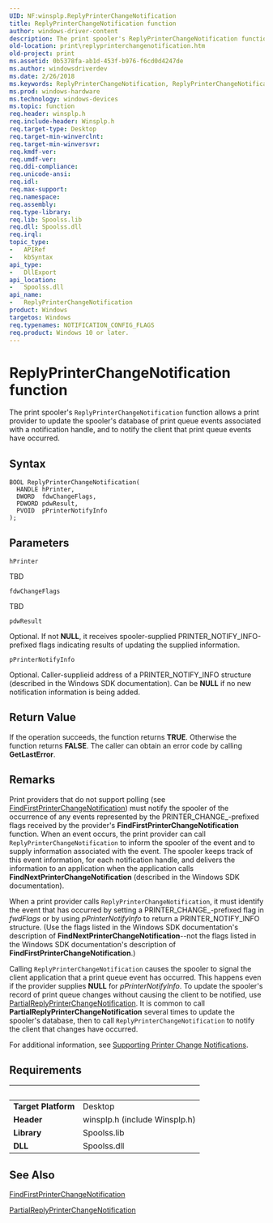 ```yaml
---
UID: NF:winsplp.ReplyPrinterChangeNotification
title: ReplyPrinterChangeNotification function
author: windows-driver-content
description: The print spooler's ReplyPrinterChangeNotification function allows a print provider to update the spooler's database of print queue events associated with a notification handle, and to notify the client that print queue events have occurred.
old-location: print\replyprinterchangenotification.htm
old-project: print
ms.assetid: 0b5378fa-ab1d-453f-b976-f6cd0d4247de
ms.author: windowsdriverdev
ms.date: 2/26/2018
ms.keywords: ReplyPrinterChangeNotification, ReplyPrinterChangeNotification function [Print Devices], print.replyprinterchangenotification, spoolfnc_524073df-9320-46d6-b4fe-6d3b73ccbe5b.xml, winsplp/ReplyPrinterChangeNotification
ms.prod: windows-hardware
ms.technology: windows-devices
ms.topic: function
req.header: winsplp.h
req.include-header: Winsplp.h
req.target-type: Desktop
req.target-min-winverclnt: 
req.target-min-winversvr: 
req.kmdf-ver: 
req.umdf-ver: 
req.ddi-compliance: 
req.unicode-ansi: 
req.idl: 
req.max-support: 
req.namespace: 
req.assembly: 
req.type-library: 
req.lib: Spoolss.lib
req.dll: Spoolss.dll
req.irql: 
topic_type:
-	APIRef
-	kbSyntax
api_type:
-	DllExport
api_location:
-	Spoolss.dll
api_name:
-	ReplyPrinterChangeNotification
product: Windows
targetos: Windows
req.typenames: NOTIFICATION_CONFIG_FLAGS
req.product: Windows 10 or later.
---
```



# ReplyPrinterChangeNotification function
The print spooler's <code>ReplyPrinterChangeNotification</code> function allows a print provider to update the spooler's database of print queue events associated with a notification handle, and to notify the client that print queue events have occurred.

## Syntax

```
BOOL ReplyPrinterChangeNotification(
  HANDLE hPrinter,
  DWORD  fdwChangeFlags,
  PDWORD pdwResult,
  PVOID  pPrinterNotifyInfo
);
```

## Parameters

`hPrinter`

TBD

`fdwChangeFlags`

TBD

`pdwResult`

Optional. If not <b>NULL</b>, it receives spooler-supplied PRINTER_NOTIFY_INFO-prefixed flags indicating results of updating the supplied information.

`pPrinterNotifyInfo`

Optional. Caller-supplieid address of a PRINTER_NOTIFY_INFO structure (described in the Windows SDK documentation). Can be <b>NULL</b> if no new notification information is being added.


## Return Value

If the operation succeeds, the function returns <b>TRUE</b>. Otherwise the function returns <b>FALSE</b>. The caller can obtain an error code by calling <b>GetLastError</b>.

## Remarks

Print providers that do not support polling (see <a href="https://msdn.microsoft.com/library/windows/hardware/ff548837">FindFirstPrinterChangeNotification</a>) must notify the spooler of the occurrence of any events represented by the PRINTER_CHANGE_-prefixed flags received by the provider's <b>FindFirstPrinterChangeNotification</b> function. When an event occurs, the print provider can call <code>ReplyPrinterChangeNotification</code> to inform the spooler of the event and to supply information associated with the event. The spooler keeps track of this event information, for each notification handle, and delivers the information to an application when the application calls <b>FindNextPrinterChangeNotification</b> (described in the Windows SDK documentation).

When a print provider calls <code>ReplyPrinterChangeNotification</code>, it must identify the event that has occurred by setting a PRINTER_CHANGE_-prefixed flag in <i>fwdFlags</i> or by using <i>pPrinterNotifyInfo</i> to return a PRINTER_NOTIFY_INFO structure. (Use the flags listed in the Windows SDK documentation's description of <b>FindNextPrinterChangeNotification</b>--not the flags listed in the Windows SDK documentation's description of <b>FindFirstPrinterChangeNotification</b>.)

Calling <code>ReplyPrinterChangeNotification</code> causes the spooler to signal the client application that a print queue event has occurred. This happens even if the provider supplies <b>NULL</b> for <i>pPrinterNotifyInfo</i>. To update the spooler's record of print queue changes without causing the client to be notified, use <a href="https://msdn.microsoft.com/library/windows/hardware/ff559739">PartialReplyPrinterChangeNotification</a>. It is common to call <b>PartialReplyPrinterChangeNotification</b> several times to update the spooler's database, then to call <code>ReplyPrinterChangeNotification</code> to notify the client that changes have occurred.

For additional information, see <a href="https://msdn.microsoft.com/e75c6f89-9cef-4900-af89-edf1f7f786c7">Supporting Printer Change Notifications</a>.

## Requirements
| &nbsp; | &nbsp; |
| ---- |:---- |
| **Target Platform** | Desktop |
| **Header** | winsplp.h (include Winsplp.h) |
| **Library** | Spoolss.lib |
| **DLL** | Spoolss.dll |

## See Also

<a href="https://msdn.microsoft.com/library/windows/hardware/ff548837">FindFirstPrinterChangeNotification</a>



<a href="https://msdn.microsoft.com/library/windows/hardware/ff559739">PartialReplyPrinterChangeNotification</a>